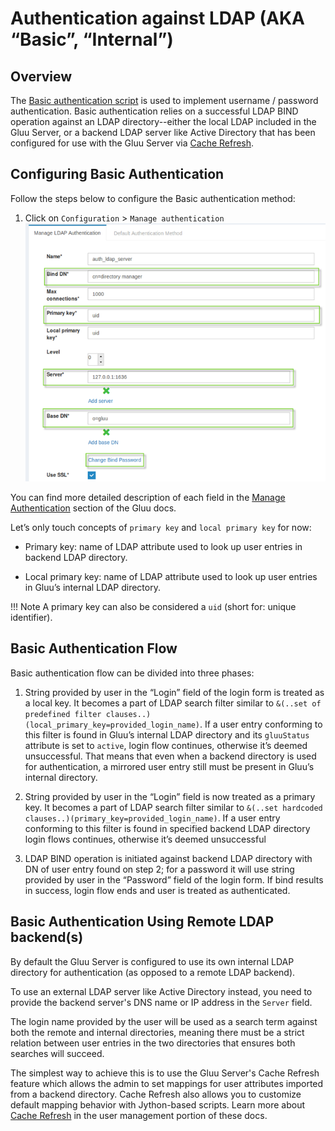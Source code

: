 # Authentication against LDAP (AKA “Basic”, “Internal”)

## Overview
The [Basic authentication script](https://raw.githubusercontent.com/GluuFederation/oxAuth/master/Server/integrations/basic/BasicExternalAuthenticator.py) 
is used to implement username / password authentication. Basic authentication relies on a successful LDAP BIND operation against an LDAP directory--either the local LDAP included in the Gluu Server, or a backend LDAP server like Active Directory that has been configured for use with the Gluu Server via [Cache Refresh](../admin-guide/user-group.md/#ldap-synchronization). 

## Configuring Basic Authentication
Follow the steps below to configure the Basic authentication method:

1. Click on `Configuration` > `Manage authentication` 
![basic](../img/user-authn/basicauthn.png)

You can find more detailed description of each field in the
[Manage Authentication](../admin-guide/oxtrust-ui/#manage-authentication) 
section of the Gluu docs. 

Let’s only touch concepts of `primary key` and `local primary key` for now:

- Primary key: name of LDAP attribute used to look up user entries in backend LDAP directory. 

- Local primary key:  name of LDAP attribute used to look up user entries in Gluu’s 
internal LDAP directory.

!!! Note
    A primary key can also be considered a `uid` (short for: unique identifier).

## Basic Authentication Flow

Basic authentication flow can be divided into three phases:
 
1. String provided by user in the “Login” field of the login form is treated as a local key. 
It becomes a part of LDAP search filter similar to 
`&(..set of predefined filter clauses..)(local_primary_key=provided_login_name)`. 
If a user entry conforming to this filter is found in Gluu’s internal LDAP directory and 
its `gluuStatus` attribute is set to `active`, login flow continues, 
otherwise it’s deemed unsuccessful. That means that even when a backend 
directory is used for authentication, a mirrored user entry still must be present in 
Gluu’s internal directory.      

2. String provided by user in the “Login” field is now treated as a 
primary key. It becomes a part of LDAP search filter similar to 
`&(..set hardcoded clauses..)(primary_key=provided_login_name)`. 
If a user entry conforming to this filter is found in specified backend LDAP directory 
login flows continues, otherwise it’s deemed unsuccessful      

3. LDAP BIND operation is initiated against backend LDAP directory with DN 
of user entry found on step 2; for a password it will use string provided 
by user in the “Password” field of the login form. If bind results in success, 
login flow ends and user is treated as authenticated.     

## Basic Authentication Using Remote LDAP backend(s)

By default the Gluu Server is configured to use its own internal LDAP directory for authentication (as opposed to a remote LDAP backend). 

To use an external LDAP server like Active Directory instead, you need to provide the backend server's DNS name or IP address in the `Server` field. 

The login name provided by the user will be used as a search term against both the remote and internal directories, meaning there must be a strict relation between user entries in the two directories that ensures both searches will succeed. 

The simplest way to achieve this is to use the Gluu Server's Cache Refresh feature which allows the admin to set 
mappings for user attributes imported from a backend directory. Cache Refresh also allows you to customize default mapping behavior with Jython-based scripts. Learn more about [Cache Refresh](../user-group/#ldap-synchronization) in the user management portion of these docs.

